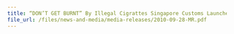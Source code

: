 ```yaml
---
title: “DON’T GET BURNT” By Illegal Cigrattes Singapore Customs Launches 2010 Public Outreach Campaign 
file_url: /files/news-and-media/media-releases/2010-09-28-MR.pdf
---
```

